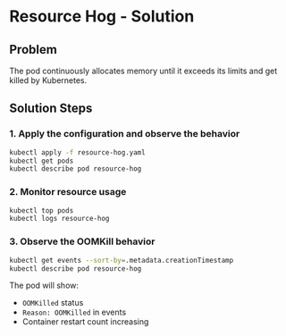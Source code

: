 # Resource Hog - Solution

## Problem

The pod continuously allocates memory until it exceeds its limits and get
killed by Kubernetes.

## Solution Steps

### 1. Apply the configuration and observe the behavior

```bash
kubectl apply -f resource-hog.yaml
kubectl get pods
kubectl describe pod resource-hog
```

### 2. Monitor resource usage

```bash
kubectl top pods
kubectl logs resource-hog
```

### 3. Observe the OOMKill behavior

```bash
kubectl get events --sort-by=.metadata.creationTimestamp
kubectl describe pod resource-hog
```

The pod will show:

- `OOMKilled` status
- `Reason: OOMKilled` in events
- Container restart count increasing


